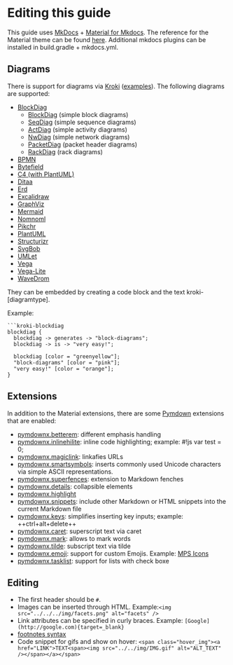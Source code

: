 # Editing this guide

This guide uses [MkDocs](https://www.mkdocs.org/) + [Material for Mkdocs](https://squidfunk.github.io/mkdocs-material/).
The reference for the Material theme can be found [here](https://squidfunk.github.io/mkdocs-material/reference/).
Additional mkdocs plugins can be installed in build.gradle + mkdocs.yml.

## Diagrams

There is support for diagrams via [Kroki](http://kroki.io) ([examples](https://kroki.io/examples.html)). The following diagrams are supported:

- [BlockDiag](http://blockdiag.com/en/)
    - [BlockDiag](http://blockdiag.com/en/blockdiag/index.html) (simple block diagrams)
    - [SeqDiag](http://blockdiag.com/en/seqdiag/) (simple sequence diagrams)
    - [ActDiag](http://blockdiag.com/en/actdiag/index.html) (simple activity diagrams)
    - [NwDiag](http://blockdiag.com/en/nwdiag/index.html) (simple network diagrams)
    - [PacketDiag](http://blockdiag.com/en/nwdiag/packetdiag-examples.html) (packet header diagrams)
    - [RackDiag](http://blockdiag.com/en/nwdiag/rackdiag-examples.html) (rack diagrams)
- [BPMN](https://bpmn.io/)
- [Bytefield](https://bytefield-svg.deepsymmetry.org/bytefield-svg/1.6.1/intro.html)
- [C4 (with PlantUML)](https://github.com/plantuml-stdlib/C4-PlantUML)
- [Ditaa](http://ditaa.sourceforge.net/)
- [Erd](https://github.com/BurntSushi/erd)
- [Excalidraw](https://github.com/excalidraw/excalidraw)
- [GraphViz](https://www.graphviz.org/)
- [Mermaid](https://mermaid-js.github.io/mermaid/#/)
- [Nomnoml](https://www.nomnoml.com/)
- [Pikchr](https://pikchr.org/home/doc/trunk/homepage.md)
- [PlantUML](https://plantuml.com/)
- [Structurizr](https://github.com/structurizr/dsl)
- [SvgBob](https://ivanceras.github.io/svgbob-editor/)
- [UMLet](https://www.umlet.com/)
- [Vega](https://vega.github.io/vega/)
- [Vega-Lite](https://vega.github.io/vega-lite/)
- [WaveDrom](https://wavedrom.com/tutorial.html)

They can be embedded by creating a code block and the text kroki-[diagramtype].

Example:

~~~
```kroki-blockdiag
blockdiag {
  blockdiag -> generates -> "block-diagrams";
  blockdiag -> is -> "very easy!";

  blockdiag [color = "greenyellow"];
  "block-diagrams" [color = "pink"];
  "very easy!" [color = "orange"];
}
~~~

## Extensions

In addition to the Material extensions, there are some [Pymdown](https://facelessuser.github.io/pymdown-extensions/) extensions that are enabled:

- [pymdownx.betterem](https://facelessuser.github.io/pymdown-extensions/extensions/betterem/): different emphasis handling
- [pymdownx.inlinehilite](https://facelessuser.github.io/pymdown-extensions/extensions/inlinehilite/): inline code highlighting; example: #!js var test = 0;
- [pymdownx.magiclink](https://facelessuser.github.io/pymdown-extensions/extensions/magiclink/): linkafies URLs
- [pymdownx.smartsymbols](https://facelessuser.github.io/pymdown-extensions/extensions/smartsymbols/): inserts commonly used Unicode characters via simple ASCII representations.
- [pymdownx.superfences](https://facelessuser.github.io/pymdown-extensions/extensions/superfences/): extension to Markdown fenches
- [pymdownx.details](https://facelessuser.github.io/pymdown-extensions/extensions/details/): collapsible elements
- [pymdownx.highlight](https://facelessuser.github.io/pymdown-extensions/extensions/highlight/)
- [pymdownx.snippets](https://facelessuser.github.io/pymdown-extensions/extensions/snippets/):  include other Markdown or HTML snippets into the current Markdown file
- [pymdownx.keys](https://facelessuser.github.io/pymdown-extensions/extensions/keys/): simplifies inserting key inputs; example: ++ctrl+alt+delete++
- [pymdownx.caret](https://facelessuser.github.io/pymdown-extensions/extensions/caret/): superscript text via caret
- [pymdownx.mark](https://facelessuser.github.io/pymdown-extensions/extensions/mark/): allows to mark words
- [pymdownx.tilde](https://facelessuser.github.io/pymdown-extensions/extensions/tilde/): subscript text via tilde
- [pymdownx.emoji](https://facelessuser.github.io/pymdown-extensions/extensions/emoji/): support for custom Emojis. Example: [MPS Icons](../Icons)
- [pymdownx.tasklist](https://facelessuser.github.io/pymdown-extensions/extensions/tasklist/): support for lists with check boxe

## Editing

- The first header should be `#`.
- Images can be inserted through HTML. Example:`<img src="../../../img/facets.png" alt="facets" />`
- Link attributes can be specified in curly braces. Example: `[Google](http://google.com){target=_blank}`
- [footnotes syntax](https://squidfunk.github.io/mkdocs-material/reference/footnotes/)
- Code snippet for gifs and show on hover: `<span class="hover_img"><a href="LINK">TEXT<span><img src="../../img/IMG.gif" alt="ALT_TEXT" /></span></a></span>`